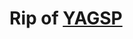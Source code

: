 # Rip of [YAGSP]([website](https://github.com/PrettyCoffee/yet-another-generic-startpage)https://github.com/PrettyCoffee/yet-another-generic-startpage)
